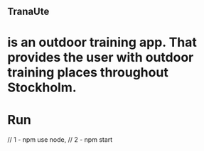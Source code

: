 ## TranaUte
# is an outdoor training app. That provides the user with outdoor training places throughout Stockholm. 

# Run 
//  1 - npm use node, 
 // 2 - npm start 

 